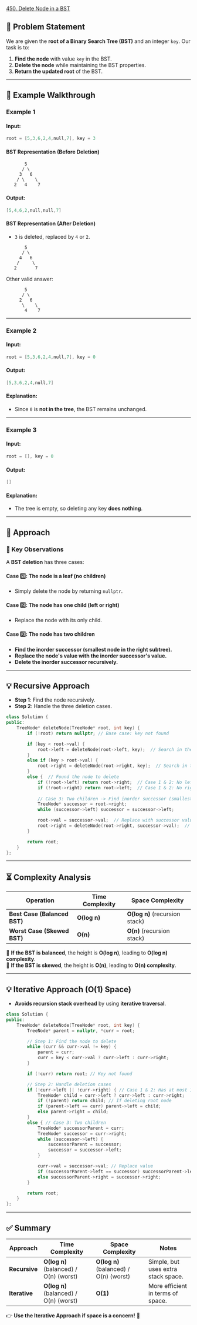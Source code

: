 [450. Delete Node in a BST](https://leetcode.com/problems/delete-node-in-a-bst/description/?envType=study-plan-v2&envId=leetcode-75)


## **📌 Problem Statement**
We are given the **root of a Binary Search Tree (BST)** and an integer `key`. Our task is to:
1. **Find the node** with value `key` in the BST.
2. **Delete the node** while maintaining the BST properties.
3. **Return the updated root** of the BST.

---

## **🔹 Example Walkthrough**
### **Example 1**
#### **Input:**
```cpp
root = [5,3,6,2,4,null,7], key = 3
```
#### **BST Representation (Before Deletion)**
```
       5
      / \
     3   6
    / \    \
   2   4    7
```
#### **Output:**
```cpp
[5,4,6,2,null,null,7]
```
#### **BST Representation (After Deletion)**
- `3` is deleted, replaced by `4` or `2`.
```
       5
      / \
     4   6
    /     \
   2       7
```
Other valid answer:
```
       5
      / \
     2   6
      \    \
       4    7
```
---
### **Example 2**
#### **Input:**
```cpp
root = [5,3,6,2,4,null,7], key = 0
```
#### **Output:**
```cpp
[5,3,6,2,4,null,7]
```
#### **Explanation:**
- Since `0` is **not in the tree**, the BST remains unchanged.

---

### **Example 3**
#### **Input:**
```cpp
root = [], key = 0
```
#### **Output:**
```cpp
[]
```
#### **Explanation:**
- The tree is empty, so deleting any key **does nothing**.

---

## **🚀 Approach**
### **🔑 Key Observations**
A **BST deletion** has three cases:

#### **Case 1️⃣: The node is a leaf (no children)**
- Simply delete the node by returning `nullptr`.

#### **Case 2️⃣: The node has one child (left or right)**
- Replace the node with its only child.

#### **Case 3️⃣: The node has two children**
- **Find the inorder successor (smallest node in the right subtree).**
- **Replace the node's value with the inorder successor's value.**
- **Delete the inorder successor recursively.**

---

## **💡 Recursive Approach**
- **Step 1**: Find the node recursively.
- **Step 2**: Handle the three deletion cases.

```cpp
class Solution {
public:
    TreeNode* deleteNode(TreeNode* root, int key) {
        if (!root) return nullptr; // Base case: key not found

        if (key < root->val) {  
            root->left = deleteNode(root->left, key);  // Search in the left subtree
        } 
        else if (key > root->val) {  
            root->right = deleteNode(root->right, key);  // Search in the right subtree
        } 
        else {  // Found the node to delete
            if (!root->left) return root->right;  // Case 1 & 2: No left child
            if (!root->right) return root->left;  // Case 1 & 2: No right child
            
            // Case 3: Two children -> Find inorder successor (smallest in right subtree)
            TreeNode* successor = root->right;
            while (successor->left) successor = successor->left; 

            root->val = successor->val;  // Replace with successor value
            root->right = deleteNode(root->right, successor->val);  // Delete successor
        }

        return root;
    }
};
```

---

## **⏳ Complexity Analysis**
| **Operation**   | **Time Complexity** | **Space Complexity** |
|----------------|--------------------|--------------------|
| **Best Case (Balanced BST)** | **O(log n)** | **O(log n)** (recursion stack) |
| **Worst Case (Skewed BST)** | **O(n)** | **O(n)** (recursion stack) |

🔹 **If the BST is balanced**, the height is **O(log n)**, leading to **O(log n) complexity**.  
🔹 **If the BST is skewed**, the height is **O(n)**, leading to **O(n) complexity**.

---

## **💡 Iterative Approach (O(1) Space)**
- **Avoids recursion stack overhead** by using **iterative traversal**.

```cpp
class Solution {
public:
    TreeNode* deleteNode(TreeNode* root, int key) {
        TreeNode* parent = nullptr, *curr = root;

        // Step 1: Find the node to delete
        while (curr && curr->val != key) {
            parent = curr;
            curr = key < curr->val ? curr->left : curr->right;
        }

        if (!curr) return root; // Key not found

        // Step 2: Handle deletion cases
        if (!curr->left || !curr->right) { // Case 1 & 2: Has at most 1 child
            TreeNode* child = curr->left ? curr->left : curr->right;
            if (!parent) return child; // If deleting root node
            if (parent->left == curr) parent->left = child;
            else parent->right = child;
        } 
        else { // Case 3: Two children
            TreeNode* successorParent = curr;
            TreeNode* successor = curr->right;
            while (successor->left) {
                successorParent = successor;
                successor = successor->left;
            }

            curr->val = successor->val; // Replace value
            if (successorParent->left == successor) successorParent->left = successor->right;
            else successorParent->right = successor->right;
        }

        return root;
    }
};
```

---

## **✅ Summary**
| Approach | Time Complexity | Space Complexity | Notes |
|----------|---------------|----------------|----------------|
| **Recursive** | **O(log n)** (balanced) / O(n) (worst) | **O(log n)** (balanced) / O(n) (worst) | Simple, but uses extra stack space. |
| **Iterative** | **O(log n)** (balanced) / O(n) (worst) | **O(1)** | More efficient in terms of space. |

👉 **Use the Iterative Approach if space is a concern!** 🚀